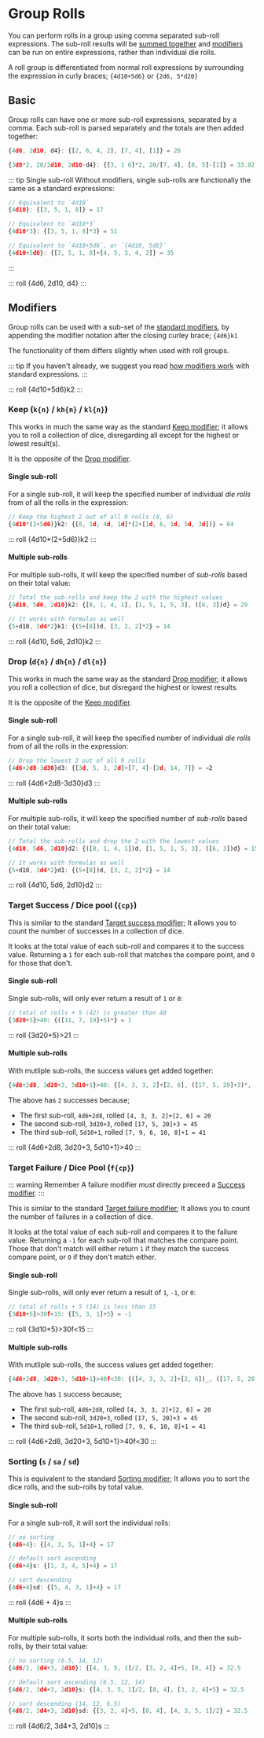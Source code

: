 # Group Rolls <Badge text="New" vertical="middle"/>

You can perform rolls in a group using comma separated sub-roll expressions. The sub-roll results will be [summed together](#basic) and [modifiers](#modifiers) can be run on entire expressions, rather than individual die rolls.

A roll group is differentiated from normal roll expressions by surrounding the expression in curly braces; `{4d10+5d6}` or `{2d6, 5*d20}`


## Basic

Group rolls can have one or more sub-roll expressions, separated by a comma.
Each sub-roll is parsed separately and the totals are then added together:

```javascript {1,3}
{4d6, 2d10, d4}: {[2, 6, 4, 2], [7, 4], [1]} = 26

{3d8*2, 20/2d10, 2d10-d4}: {[3, 1 6]*2, 20/[7, 4], [8, 5]-[1]} = 33.82
```

::: tip Single sub-roll
Without modifiers, single sub-rolls are functionally the same as a standard expressions:

```javascript {2,5,8}
// Equivalent to `4d10`
{4d10}: {[3, 5, 1, 8]} = 17

// Equivalent to `4d10*3`
{4d10*3}: {[3, 5, 1, 8]*3} = 51

// Equivalent to `4d10+5d6`, or `{4d10, 5d6}`
{4d10+5d6}: {[3, 5, 1, 8]+[4, 5, 3, 4, 2]} = 35
```
:::

::: roll {4d6, 2d10, d4} :::


## Modifiers

Group rolls can be used with a sub-set of the [standard modifiers](./modifiers.md), by appending the modifier notation after the closing curley brace; `{4d6}k1`

The functionality of them differs slightly when used with roll groups.

::: tip
If you haven't already, we suggest you read [how modifiers work](./modifiers.md) with standard expressions.
:::

::: roll {4d10+5d6}k2 :::


### Keep (`k{n}` / `kh{n}` / `kl{n}`)

This works in much the same way as the standard [Keep modifier](./modifiers.md#keep-kn-khn-kln); it allows you to roll a collection of dice, disregarding all except for the highest or lowest result(s).

It is the opposite of the [Drop modifier](#drop-dn-dhn-dln).


#### Single sub-roll

For a single sub-roll, it will keep the specified number of individual _die rolls_ from of all the rolls in the expression:

```javascript {2}
// Keep the highest 2 out of all 9 rolls (8, 6)
{4d10*(2+5d6)}k2: {[8, 1d, 4d, 1d]*(2+[1d, 6, 1d, 5d, 3d])} = 64
```

::: roll {4d10*(2+5d6)}k2 :::


#### Multiple sub-rolls

For multiple sub-rolls, it will keep the specified number of _sub-rolls_ based on their total value:

```javascript {2,5}
// Total the sub-rolls and keep the 2 with the highest values
{4d10, 5d6, 2d10}k2: {[8, 1, 4, 1], [1, 5, 1, 5, 3], ([6, 3])d} = 29

// It works with formulas as well
{5+d10, 3d4*2}k1: {(5+[8])d, [3, 2, 2]*2} = 14
```

::: roll {4d10, 5d6, 2d10}k2 :::


### Drop (`d{n}` / `dh{n}` / `dl{n}`)

This works in much the same way as the standard [Drop modifier](./modifiers.md#drop-dn-dhn-dln); it allows you roll a collection of dice, but disregard the highest or lowest results.

It is the opposite of the [Keep modifier](#keep-kn-khn-kln).


#### Single sub-roll

For a single sub-roll, it will keep the specified number of individual _die rolls_ from of all the rolls in the expression:

```javascript {2}
// Drop the lowest 3 out of all 9 rolls
{4d6+2d8-3d30}d3: {[3d, 5, 3, 2d]+[7, 4]-[2d, 14, 7]} = −2
```

::: roll {4d6+2d8-3d30}d3 :::


#### Multiple sub-rolls

For multiple sub-rolls, it will keep the specified number of _sub-rolls_ based on their total value:

```javascript {2,5}
// Total the sub-rolls and drop the 2 with the lowest values
{4d10, 5d6, 2d10}d2: {([8, 1, 4, 1])d, [1, 5, 1, 5, 3], ([6, 3])d} = 15

// It works with formulas as well
{5+d10, 3d4*2}d1: {(5+[8])d, [3, 2, 2]*2} = 14
```

::: roll {4d10, 5d6, 2d10}d2 :::


### Target Success / Dice pool (`{cp}`)

This is similar to the standard [Target success modifier](./modifiers.md#target-success-dice-pool-cp); It allows you to count the number of successes in a collection of dice.

It looks at the total value of each sub-roll and compares it to the success value. Returning a `1` for each sub-roll that matches the compare point, and `0` for those that don't.


#### Single sub-roll

Single sub-rolls, will only ever return a result of `1` or `0`:

```javascript {2}
// total of rolls + 5 (42) is greater than 40
{3d20+5}>40: {([11, 7, 19]+5)*} = 1
```

::: roll {3d20+5}>21 :::


#### Multiple sub-rolls

With mutliple sub-rolls, the success values get added together:

```javascript
{4d6+2d8, 3d20+3, 5d10+1}>40: {[4, 3, 3, 2]+[2, 6], ([17, 5, 20]+3)*, ([7, 9, 6, 10, 8]+1)*} = 2
```

The above has `2` successes because;
* The first sub-roll, `4d6+2d8`, rolled `[4, 3, 3, 2]+[2, 6] = 20` <Badge type="warning" text="Not success" vertical="middle"/>
* The second sub-roll, `3d20+3`, rolled `[17, 5, 20]+3 = 45` <Badge text="Success" vertical="middle"/>
* The third sub-roll, `5d10+1`, rolled `[7, 9, 6, 10, 8]+1 = 41` <Badge text="Success" vertical="middle"/>

::: roll {4d6+2d8, 3d20+3, 5d10+1}>40 :::


### Target Failure / Dice Pool (`f{cp}`)

::: warning Remember
A failure modifier _must_ directly preceed a [Success modifier](#target-success-dice-pool-cp).
:::

This is similar to the standard [Target failure modifier](./modifiers.md#target-failure-dice-pool-f-cp); It allows you to count the number of failures in a collection of dice.

It looks at the total value of each sub-roll and compares it to the failure value. Returning a `-1` for each sub-roll that matches the compare point.
Those that don't match will either return `1` if they match the success compare point, or `0` if they don't match either.


#### Single sub-roll

Single sub-rolls, will only ever return a result of `1`, `-1`, or `0`:

```javascript {2}
// total of rolls + 5 (14) is less than 15
{3d10+5}>30f<15: {[5, 3, 1]+5} = -1
```

::: roll {3d10+5}>30f<15 :::


#### Multiple sub-rolls

With mutliple sub-rolls, the success values get added together:

```javascript
{4d6+2d8, 3d20+3, 5d10+1}>40f<30: {([4, 3, 3, 2]+[2, 6])_, ([17, 5, 20]+3)*, ([7, 9, 6, 10, 8]+1)*} = 1
```

The above has `1` success because;
* The first sub-roll, `4d6+2d8`, rolled `[4, 3, 3, 2]+[2, 6] = 20` <Badge type="error" text="Failure" vertical="middle"/>
* The second sub-roll, `3d20+3`, rolled `[17, 5, 20]+3 = 45` <Badge text="Success" vertical="middle"/>
* The third sub-roll, `5d10+1`, rolled `[7, 9, 6, 10, 8]+1 = 41` <Badge text="Success" vertical="middle"/>

::: roll {4d6+2d8, 3d20+3, 5d10+1}>40f<30 :::


### Sorting (`s` / `sa` / `sd`)

This is equivalent to the standard [Sorting modifier](./modifiers.md#sorting-s-sa-sd); It allows you to sort the dice rolls, and the sub-rolls by total value.


#### Single sub-roll

For a single sub-roll, it will sort the individual rolls:

```javascript {2,5,8}
// no sorting
{4d6+4}: {[4, 3, 5, 1]+4} = 17

// default sort ascending
{4d6+4}s: {[1, 3, 4, 5]+4} = 17

// sort descending
{4d6+4}sd: {[5, 4, 3, 1]+4} = 17
```

::: roll {4d6 + 4}s :::


#### Multiple sub-rolls

For multiple sub-rolls, it sorts both the individual rolls, and then the sub-rolls, by their total value:

```javascript {2,5,8}
// no sorting (6.5, 14, 12)
{4d6/2, 3d4+3, 2d10}: {[4, 3, 5, 1]/2, [3, 2, 4]+5, [8, 4]} = 32.5

// default sort ascending (6.5, 12, 14)
{4d6/2, 3d4+3, 2d10}s: {[4, 3, 5, 1]/2, [8, 4], [3, 2, 4]+5} = 32.5

// sort descending (14, 12, 6.5)
{4d6/2, 3d4+3, 2d10}sd: {[3, 2, 4]+5, [8, 4], [4, 3, 5, 1]/2} = 32.5
```

::: roll {4d6/2, 3d4+3, 2d10}s :::
